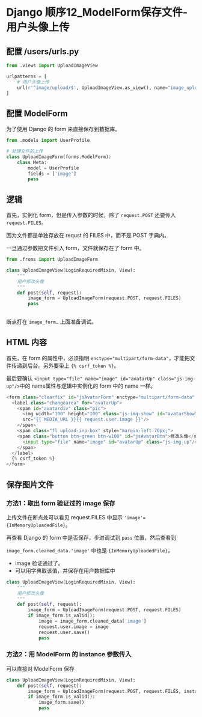# Django 顺序12_ModelForm保存文件-用户头像上传





## 配置 /users/urls.py

```python
from .views import UploadImageView

urlpatterns = [
    # 用户头像上传
    url(r'^image/upload/$', UploadImageView.as_view(), name="image_upload"),
]
```



## 配置 ModelForm

为了使用 Django 的 form 来直接保存到数据库。

```python
from .models import UserProfile

# 处理文件的上传
class UploadImageForm(forms.ModelForm):
    class Meta:
        model = UserProfile
        fields = ['image']
        pass
```



## 逻辑

首先，实例化 form，但是传入参数的时候，除了 `request.POST` 还要传入 `request.FILES`。

因为文件都是单独存放在 requst 的 FILES 中，而不是 POST 字典内。

一旦通过参数把文件引入 form，文件就保存在了 form 中。

```python
from .froms import UploadImageForm

class UploadImageView(LoginRequiredMixin, View):
    """
    用户修改头像
    """
    def post(self, request):
        image_form = UploadImageForm(request.POST, request.FILES)
        pass
        
```

断点打在 `image_form…` 上面准备调试。



## HTML 内容

首先，在 form 的属性中，必须指明 `enctype="multipart/form-data"`，才能把文件传递到后台。另外要带上 `{% csrf_token %}`。

最后要确认 `<input type="file" name="image" id="avatarUp" class="js-img-up"/>`中的 name属性与逻辑中实例化的 form 中的 name 一样。 

```python
<form class="clearfix" id="jsAvatarForm" enctype="multipart/form-data" autocomplete="off" method="post" action="{% url 'users:image_upload' %}" target='frameFile'>
  <label class="changearea" for="avatarUp">
    <span id="avatardiv" class="pic">
      <img width="100" height="100" class="js-img-show" id="avatarShow"
      src="{{ MEDIA_URL }}{{ request.user.image }}"/>
    </span>
    <span class="fl upload-inp-box" style="margin-left:70px;">
    <span class="button btn-green btn-w100" id="jsAvatarBtn">修改头像</span>
      <input type="file" name="image" id="avatarUp" class="js-img-up"/>
    </span>
  </label>
  {% csrf_token %}
</form>
```



## 保存图片文件

### 方法1：取出 form 验证过的 image 保存

上传文件在断点处可以看见 request.FILES 中显示 `'image'={InMemoryUploadedFile}`。

再查看 Django 的 form 中是否保存，步进调试到 `pass` 位置，然后查看到

`image_form.cleaned_data.'image'` 中也是 `{InMemoryUploadedFile}`。

* image 验证通过了。
* 可以用字典取该值，并保存在用户数据库中

```python
class UploadImageView(LoginRequiredMixin, View):
    """
    用户修改头像
    """
    def post(self, request):
        image_form = UploadImageForm(request.POST, request.FILES)
        if image_form.is_valid():
            image = image_form.cleaned_data['image']
            request.user.image = image
            request.user.save()
            pass
```



### 方法2：用 ModelForm 的 instance 参数传入

可以直接对 ModelForm 保存

```python
class UploadImageView(LoginRequiredMixin, View):
    def post(self, request):
        image_form = UploadImageForm(request.POST, request.FILES, instance=request.user)
        if image_form.is_valid():
            image_form.save()
            pass
```

















